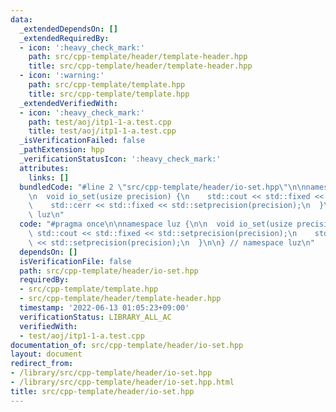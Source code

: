 ```yaml
---
data:
  _extendedDependsOn: []
  _extendedRequiredBy:
  - icon: ':heavy_check_mark:'
    path: src/cpp-template/header/template-header.hpp
    title: src/cpp-template/header/template-header.hpp
  - icon: ':warning:'
    path: src/cpp-template/template.hpp
    title: src/cpp-template/template.hpp
  _extendedVerifiedWith:
  - icon: ':heavy_check_mark:'
    path: test/aoj/itp1-1-a.test.cpp
    title: test/aoj/itp1-1-a.test.cpp
  _isVerificationFailed: false
  _pathExtension: hpp
  _verificationStatusIcon: ':heavy_check_mark:'
  attributes:
    links: []
  bundledCode: "#line 2 \"src/cpp-template/header/io-set.hpp\"\n\nnamespace luz {\n\
    \n  void io_set(usize precision) {\n    std::cout << std::fixed << std::setprecision(precision);\n\
    \    std::cerr << std::fixed << std::setprecision(precision);\n  }\n\n} // namespace\
    \ luz\n"
  code: "#pragma once\n\nnamespace luz {\n\n  void io_set(usize precision) {\n   \
    \ std::cout << std::fixed << std::setprecision(precision);\n    std::cerr << std::fixed\
    \ << std::setprecision(precision);\n  }\n\n} // namespace luz\n"
  dependsOn: []
  isVerificationFile: false
  path: src/cpp-template/header/io-set.hpp
  requiredBy:
  - src/cpp-template/template.hpp
  - src/cpp-template/header/template-header.hpp
  timestamp: '2022-06-13 01:05:23+09:00'
  verificationStatus: LIBRARY_ALL_AC
  verifiedWith:
  - test/aoj/itp1-1-a.test.cpp
documentation_of: src/cpp-template/header/io-set.hpp
layout: document
redirect_from:
- /library/src/cpp-template/header/io-set.hpp
- /library/src/cpp-template/header/io-set.hpp.html
title: src/cpp-template/header/io-set.hpp
---
```


